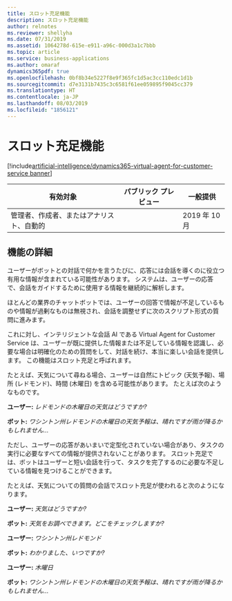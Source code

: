 ```yaml
---
title: スロット充足機能
description: スロット充足機能
author: relnotes
ms.reviewer: shellyha
ms.date: 07/31/2019
ms.assetid: 1064278d-615e-e911-a96c-000d3a1c7bbb
ms.topic: article
ms.service: business-applications
ms.author: omaraf
dynamics365pdf: true
ms.openlocfilehash: 0bf8b34e5227f8e9f365fc1d5ac3cc110edc1d1b
ms.sourcegitcommit: d7e3131b7435c3c6581f61ee059895f9045cc379
ms.translationtype: HT
ms.contentlocale: ja-JP
ms.lasthandoff: 08/03/2019
ms.locfileid: "1856121"
---
```

# <a name="slot-filling-capabilities"></a>スロット充足機能
[!include[artificial-intelligence/dynamics365-virtual-agent-for-customer-service banner](../includes/artificial-intelligence/dynamics365-virtual-agent-for-customer-service.md)]

| 有効対象    |  パブリック プレビュー | 一般提供 | 
| ---------- | ---------- |---------- |
|管理者、作成者、またはアナリスト、自動的|| 2019 年 10 月|






## <a name="feature-details"></a>機能の詳細
<!--feature detail start -->
ユーザーがボットとの対話で何かを言うたびに、応答には会話を導くのに役立つ有用な情報が含まれている可能性があります。 システムは、ユーザーの応答で、会話をガイドするために使用する情報を継続的に解析します。 

ほとんどの業界のチャットボットでは、ユーザーの回答で情報が不足しているものや情報が過剰なものは無視され、会話を調整せずに次のスクリプト形式の質問に進みます。 

これに対し、インテリジェントな会話 AI である Virtual Agent for Customer Service は、ユーザーが既に提供した情報または不足している情報を認識し、必要な場合は明確化のための質問をして、対話を続け、本当に楽しい会話を提供します。 この機能はスロット充足と呼ばれます。

たとえば、天気について尋ねる場合、ユーザーは自然にトピック (天気予報)、場所 (レドモンド)、時間 (木曜日) を含める可能性があります。 たとえば次のようなものです。

 **ユーザー:**      *レドモンドの木曜日の天気はどうですか?*
 
 **ボット:**       *ワシントン州レドモンドの木曜日の天気予報は、晴れですが雨が降るかもしれません...*

ただし、ユーザーの応答があいまいで定型化されていない場合があり、タスクの実行に必要なすべての情報が提供されないことがあります。 スロット充足では、ボットはユーザーと短い会話を行って、タスクを完了するのに必要な不足している情報を見つけることができます。

たとえば、天気についての質問の会話でスロット充足が使われると次のようになります。

**ユーザー:**   *天気はどうですか?*

**ボット:**    *天気をお調べできます。どこをチェックしますか?*

**ユーザー:**   *ワシントン州レドモンド*

**ボット:**    *わかりました、いつですか?*

**ユーザー:**   *木曜日*

**ボット:**    *ワシントン州レドモンドの木曜日の天気予報は、晴れですが雨が降るかもしれません...*
<!--feature detail end -->











